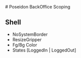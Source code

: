 <link href="screen.css" rel="stylesheet"></link>
# Poseidon BackOffice Scoping

## Shell

 - NoSystemBorder
 - ResizeGripper
 - Fg/Bg Color
 - States [LoggedIn | LoggedOut]

